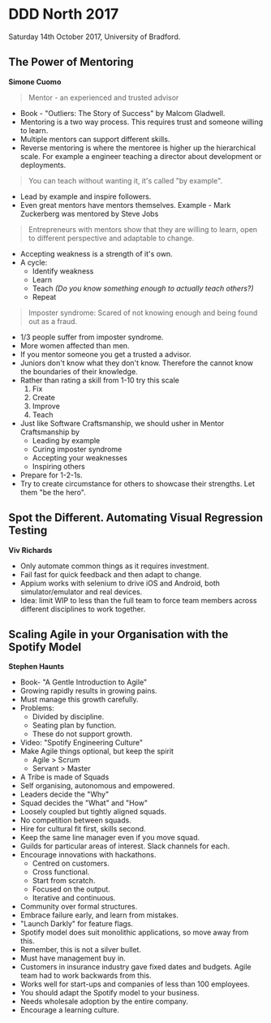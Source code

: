 # DDD North 2017

Saturday 14th October 2017, University of Bradford.

## The Power of Mentoring

**Simone Cuomo**

> Mentor - an experienced and trusted advisor

* Book - "Outliers: The Story of Success" by Malcom Gladwell.
* Mentoring is a two way process. This requires trust and someone willing to learn.
* Multiple mentors can support different skills.
* Reverse mentoring is where the mentoree is higher up the hierarchical scale. For example a engineer teaching a director about development or deployments.

> You can teach without wanting it, it's called "by example".

* Lead by example and inspire followers.
* Even great mentors have mentors themselves. Example - Mark Zuckerberg was mentored by Steve Jobs

> Entrepreneurs with mentors show that they are willing to learn, open to different perspective and adaptable to change.

* Accepting weakness is a strength of it's own.
* A cycle:
	* Identify weakness
	* Learn
	* Teach *(Do you know something enough to actually teach others?)*
	* Repeat

> Imposter syndrome: Scared of not knowing enough and being found out as a fraud.

* 1/3 people suffer from imposter syndrome.
* More women affected than men.
* If you mentor someone you get a trusted a advisor.
* Juniors don't know what they don't know. Therefore the cannot know the boundaries of their knowledge.
* Rather than rating a skill from 1-10 try this scale
	1. Fix
	2. Create
	3. Improve
	4. Teach
* Just like Software Craftsmanship, we should usher in Mentor Craftsmanship by
	* Leading by example
	* Curing imposter syndrome
	* Accepting your weaknesses
	* Inspiring others
* Prepare for 1-2-1s.
* Try to create circumstance for others to showcase their strengths. Let them "be the hero".


## Spot the Different. Automating Visual Regression Testing

**Viv Richards**

* Only automate common things as it requires investment.
* Fail fast for quick feedback and then adapt to change.
* Appium works with selenium to drive iOS and Android, both simulator/emulator and real devices.
* Idea: limit WIP to less than the full team to force team members across different disciplines to work together.


## Scaling Agile in your Organisation with the Spotify Model

**Stephen Haunts**

* Book- "A Gentle Introduction to Agile"
* Growing rapidly results in growing pains.
* Must manage this growth carefully.
* Problems:
	* Divided by discipline.
	* Seating plan by function.
	* These do not support growth.
* Video: "Spotify Engineering Culture"
* Make Agile things optional, but keep the spirit
	* Agile > Scrum
	* Servant > Master
* A Tribe is made of Squads
* Self organising, autonomous and empowered.
* Leaders decide the "Why"
* Squad decides the "What" and "How"
* Loosely coupled but tightly aligned squads.
* No competition between squads.
* Hire for cultural fit first, skills second.
* Keep the same line manager even if you move squad.
* Guilds for particular areas of interest. Slack channels for each.
* Encourage innovations with hackathons.
	* Centred on customers.
	* Cross functional.
	* Start from scratch.
	* Focused on the output.
	* Iterative and continuous.
* Community over formal structures.
* Embrace failure early, and learn from mistakes.
* "Launch Darkly" for feature flags.
* Spotify model does suit monolithic applications, so move away from this.
* Remember, this is not a silver bullet.
* Must have management buy in.
* Customers in insurance industry gave fixed dates and budgets. Agile team had to work backwards from this.
* Works well for start-ups and companies of less than 100 employees.
* You should adapt the Spotify model to your business. 
* Needs wholesale adoption by the entire company.
* Encourage a learning culture.
